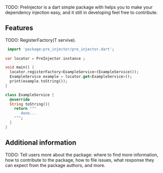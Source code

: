 <!-- 
This README describes the package. If you publish this package to pub.dev,
this README's contents appear on the landing page for your package.

For information about how to write a good package README, see the guide for
[writing package pages](https://dart.dev/guides/libraries/writing-package-pages). 

For general information about developing packages, see the Dart guide for
[creating packages](https://dart.dev/guides/libraries/create-library-packages)
and the Flutter guide for
[developing packages and plugins](https://flutter.dev/developing-packages). 
-->

TODO: PreInjector is a dart simple package  with helps you  to make your dependency injection easy, and it still in developing feel free to contribute.

## Features

TODO: RegisterFactory<T>(T servive).
```dart
 import 'package:pre_injector/pre_injector.dart';
 
var locator = PreInjector.instance ;

void main() {
  locator.registerFactory<ExampleService>(ExampleService());
  ExampleService example = locator.get<ExampleService>();
  print(example.toString());
}

class ExampleService {
  @override
  String toString(){
    return """ 
       done...
    """;
  }
}
```
## Additional information

TODO: Tell users more about the package: where to find more information, how to 
contribute to the package, how to file issues, what response they can expect 
from the package authors, and more.
